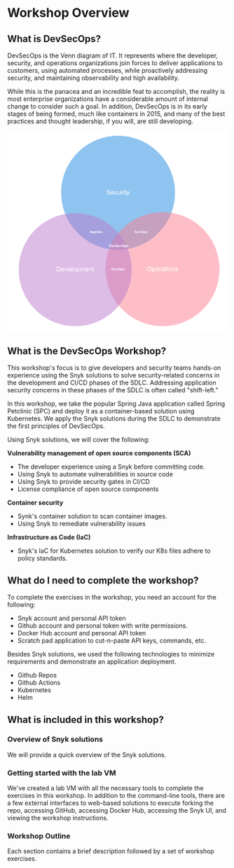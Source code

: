 # Workshop Overview

## What is DevSecOps?

DevSecOps is the Venn diagram of IT. It represents where the developer, security, and operations organizations join forces to deliver applications to customers, using automated processes, while proactively addressing security, and maintaining observability and high availability.

While this is the panacea and an incredible feat to accomplish, the reality is most enterprise organizations have a considerable amount of internal change to consider such a goal. In addition, DevSecOps is in its early stages of being formed, much like containers in 2015, and many of the best practices and thought leadership, if you will, are still developing.

![DevSecOps](../../../.gitbook/assets/venn_devsecops.png)

## What is the DevSecOps Workshop?

This workshop's focus is to give developers and security teams hands-on experience using the Snyk solutions to solve security-related concerns in the development and CI/CD phases of the SDLC. Addressing application security concerns in these phases of the SDLC is often called "shift-left."

In this workshop, we take the popular Spring Java application called Spring Petclinic \(SPC\) and deploy it as a container-based solution using Kubernetes. We apply the Snyk solutions during the SDLC to demonstrate the first principles of DevSecOps. 

Using Snyk solutions, we will cover the following:

**Vulnerability management of open source components \(SCA\)**

* The developer experience using a Snyk before committing code. 
* Using Snyk to automate vulnerabilities in source code
* Using Snyk to provide security gates in CI/CD 
* License compliance of open source components

**Container security**

* Synk's container solution to scan container images.
* Using Snyk to remediate vulnerability issues 

 **Infrastructure as Code \(IaC\)**

* Snyk's IaC for Kubernetes solution to verify our K8s files adhere to policy standards.

## What do I need to complete the workshop?

To complete the exercises in the workshop, you need an account for the following: 

* Snyk account and personal API token
* Github account and personal token with write permissions.
* Docker Hub account and personal API token
* Scratch pad application to cut-n-paste API keys, commands, etc.

Besides Snyk solutions, we used the following technologies to minimize requirements and demonstrate an application deployment.

* Github Repos
* Github Actions
* Kubernetes
* Helm

## What is included in this workshop?

### Overview of Snyk solutions

We will provide a quick overview of the Snyk solutions.

### Getting started with the lab VM

We've created a lab VM with all the necessary tools to complete the exercises in this workshop. In addition to the command-line tools, there are a few external interfaces to web-based solutions to execute forking the repo, accessing GitHub, accessing Docker Hub, accessing the Snyk UI,  and viewing the workshop instructions. 

### Workshop Outline

Each section contains a brief description followed by a set of workshop exercises.

